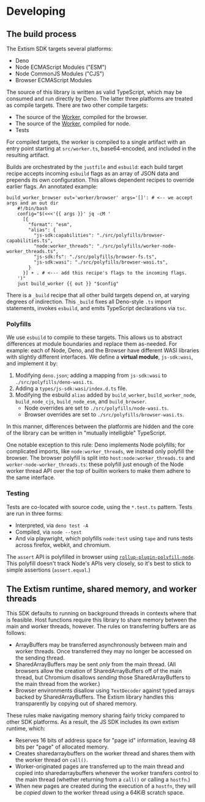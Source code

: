 # Developing

## The build process

The Extism SDK targets several platforms:

- Deno
- Node ECMAScript Modules ("ESM")
- Node CommonJS Modules ("CJS")
- Browser ECMAScript Modules

The source of this library is written as valid TypeScript, which may be
consumed and run directly by Deno. The latter three platforms are treated as
compile targets. There are two other compile targets:

- The source of the [Worker](https://mdn.io/worker), compiled for the browser.
- The source of the [Worker](https://mdn.io/worker), compiled for node.
- Tests

For compiled targets, the worker is compiled to a single artifact with an entry
point starting at `src/worker.ts`, base64-encoded, and included in the
resulting artifact.

Builds are orchestrated by the `justfile` and `esbuild`: each build target recipe accepts
incoming `esbuild` flags as an array of JSON data and prepends its own configuration.
This allows dependent recipes to override earlier flags. An annotated example:

```
build_worker_browser out='worker/browser' args='[]': # <-- we accept args and an out dir
    #!/bin/bash
    config="$(<<<'{{ args }}' jq -cM '
      [{
        "format": "esm",
        "alias": {
          "js-sdk:capabilities": "./src/polyfills/browser-capabilities.ts",
          "node:worker_threads": "./src/polyfills/worker-node-worker_threads.ts",
          "js-sdk:fs": "./src/polyfills/browser-fs.ts",
          "js-sdk:wasi": "./src/polyfills/browser-wasi.ts",
        }
      }] + . # <--- add this recipe's flags to the incoming flags.
    ')"
    just build_worker {{ out }} "$config"
```

There is a `_build` recipe that all other build targets depend on, at
varying degrees of indirection. This `_build` fixes all Deno-style `.ts`
import statements, invokes `esbuild`, and emits TypeScript declarations
via `tsc`.

### Polyfills

We use `esbuild` to compile to these targets. This allows us to abstract
differences at module boundaries and replace them as-needed. For example: each
of Node, Deno, and the Browser have different WASI libraries with slightly different
interfaces. We define a **virtual module**, `js-sdk:wasi`, and implement it by:

1. Modifying `deno.json`; adding a mapping from `js-sdk:wasi` to `./src/polyfills/deno-wasi.ts`.
2. Adding a `types/js-sdk:wasi/index.d.ts` file.
3. Modifying the esbuild `alias` added by `build_worker`, `build_worker_node`,
   `build_node_cjs`, `build_node_esm`, and `build_browser`.
    - Node overrides are set to `./src/polyfills/node-wasi.ts`.
    - Browser overrides are set to `./src/polyfills/browser-wasi.ts`.

In this manner, differences between the platforms are hidden and the core of
the library can be written in "mutually intelligble" TypeScript.

One notable exception to this rule: Deno implements Node polyfills; for
complicated imports, like `node:worker_threads`, we instead only polyfill the
browser. The browser polyfill is split into `host:node:worker_threads.ts` and
`worker-node-worker_threads.ts`: these polyfill just enough of the Node worker
thread API over the top of builtin workers to make them adhere to the same
interface.

### Testing

Tests are co-located with source code, using the `*.test.ts` pattern. Tests
are run in three forms:

- Interpreted, via `deno test -A`
- Compiled, via `node --test`
- And via playwright, which polyfills `node:test` using `tape` and runs tests
  across firefox, webkit, and chromium.

The `assert` API is polyfilled in browser using
[`rollup-plugin-polyfill-node`](https://npm.im/rollup-plugin-polyfill-node).
This polyfill doesn't track Node's APIs very closely, so it's best to stick to
simple assertions (`assert.equal`.)

## The Extism runtime, shared memory, and worker threads

This SDK defaults to running on background threads in contexts where that is
feasible. Host functions require this library to share memory between the main
and worker threads, however. The rules on transferring buffers are as follows:

- ArrayBuffers may be transferred asynchronously between main and worker threads. Once
  transferred they may no longer be accessed on the sending thread.
- SharedArrayBuffers may be sent _only_ from the main thread. (All browsers allow
  the creation of SharedArrayBuffers off of the main thread, but Chromium disallows
  _sending_ those SharedArrayBuffers to the main thread from the worker.)
- Browser environments disallow using `TextDecoder` against typed arrays backed by
  SharedArrayBuffers. The Extism library handles this transparently by copying out
  of shared memory.

These rules make navigating memory sharing fairly tricky compared to other SDK platforms.
As a result, the JS SDK includes its own extism runtime, which:

- Reserves 16 bits of address space for "page id" information, leaving 48 bits per "page"
  of allocated memory.
- Creates sharedarraybuffers on the worker thread and shares them with the worker thread on
  `call()`.
- Worker-originated pages are transferred up to the main thread and copied into sharedarraybuffers
  whenever the worker transfers control to the main thread (whether returning from a `call()` or
  calling a `hostfn`.)
- When new pages are created during the execution of a `hostfn`, they will be
  _copied down_ to the worker thread using a 64KiB scratch space.
